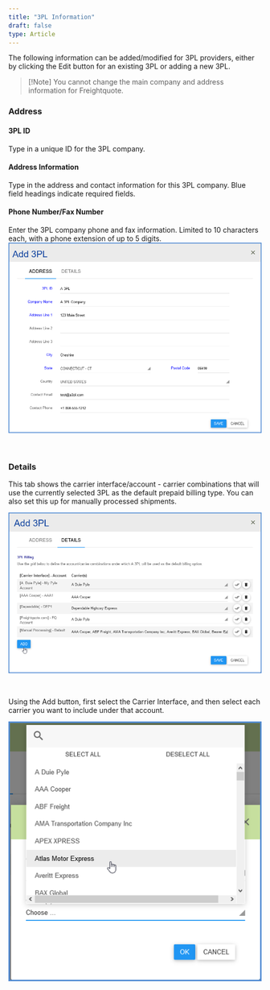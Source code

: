 ```yaml
---
title: "3PL Information"
draft: false
type: Article
---
```


The following information can be added/modified for 3PL providers, either by clicking the Edit button for an existing 3PL or adding a new 3PL.
>[!Note] You cannot change the main company and address information for Freightquote.
### Address


#### 3PL ID


Type in a unique ID for the 3PL company.
#### Address Information


Type in the address and contact information for this 3PL company. Blue field headings indicate required fields.
#### Phone Number/Fax Number


Enter the 3PL company phone and fax information. Limited to 10 characters each, with a phone extension of up to 5 digits.
![](assets/images/aptean-3pl-add.png)

 
### Details


This tab shows the carrier interface/account - carrier combinations that will use the currently selected 3PL as the default prepaid billing type. You can also set this up for manually processed shipments.

![](assets/images/aptean-maintain-3pl-2.png)

 

Using the Add button, first select the Carrier Interface, and then select each carrier you want to include under that account.

![](assets/images/3pl2.png)

 



 

